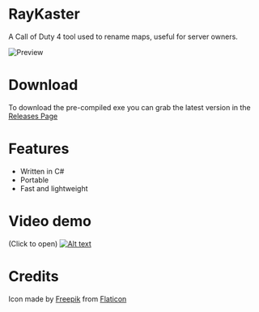 # RayKaster
A Call of Duty 4 tool used to rename maps, useful for server owners.

![Preview](https://i.imgur.com/NbJZUfu.png)

# Download
To download the pre-compiled exe you can grab the latest version in the [Releases Page](https://github.com/Rex109/RayKaster/releases)

# Features
- Written in C#
- Portable
- Fast and lightweight

# Video demo
(Click to open)
[![Alt text](https://img.youtube.com/vi/MoF-bUEQX-4/0.jpg)](https://youtu.be/MoF-bUEQX-4)

# Credits
Icon made by [Freepik](http://www.freepik.com/) from [Flaticon](https://www.flaticon.com/)
